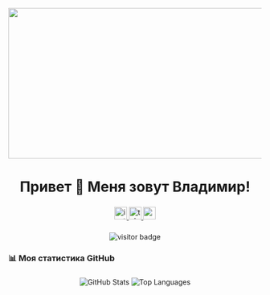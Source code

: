 <br clear="both">

<div align="center">
  <img height="300" width="600" src="https://user-images.githubusercontent.com/74038190/225813708-98b745f2-7d22-48cf-9150-083f1b00d6c9.gif" />
</div>

###

<h1 align="center">Привет 👋 Меня зовут Владимир!</h1>

###

<div align="center">
  <a href="https://instagram.com/vovka_0fficial" target="_blank" rel="noopener noreferrer">
    <img src="https://img.shields.io/static/v1?message=Instagram&logo=instagram&label=&color=ff007f&logoColor=white&labelColor=&style=for-the-badge" height="25" alt="instagram logo" />
  </a>
  <a href="https://t.me/твоя_ссылка" target="_blank" rel="noopener noreferrer">
    <img src="https://img.shields.io/static/v1?message=Telegram&logo=telegram&label=&color=26A5E4&logoColor=white&labelColor=&style=for-the-badge" height="25" alt="telegram logo" />
  </a>
  <a href="https://x.com/Lolperchik" target="_blank" rel="noopener noreferrer">
    <img src="https://img.shields.io/static/v1?message=X&logo=x&label=&color=000000&logoColor=white&labelColor=&style=for-the-badge" height="25" alt="x logo" />
  </a>
</div>

###

<div align="center">
  <img src="https://visitor-badge.laobi.icu/badge?page_id=vovka0fficial.vovka0fficial" alt="visitor badge" />
</div>

<h3 align="left">📊 Моя статистика GitHub</h3>

###

<div align="center">
  <img alt="GitHub Stats" src="https://github-readme-stats.vercel.app/api?username=Lolperchik&show_icons=true&theme=tokyonight" />
  <img alt="Top Languages" src="https://github-readme-stats.vercel.app/api/top-langs/?username=Lolperchik&layout=compact&theme=tokyonight"
</div>

###
